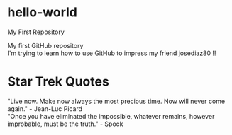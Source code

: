 # hello-world

My First Repository

My first GitHub repository  
I'm trying to learn how to use GitHub to impress my friend josediaz80 !!  

# Star Trek Quotes  

"Live now. Make now always the most precious time. Now will never come again." - Jean-Luc Picard  
"Once you have eliminated the impossible, whatever remains, however improbable, must be the truth." - Spock  
